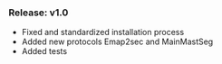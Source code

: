 ### Release: v1.0
- Fixed and standardized installation process
- Added new protocols Emap2sec and MainMastSeg
- Added tests
